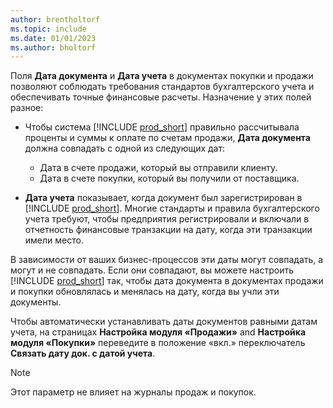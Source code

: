 ```yaml
---
author: brentholtorf
ms.topic: include
ms.date: 01/01/2023
ms.author: bholtorf
---
```


Поля **Дата документа** и **Дата учета** в документах покупки и продажи позволяют соблюдать требования стандартов бухгалтерского учета и обеспечивать точные финансовые расчеты. Назначение у этих полей разное:

- Чтобы система [!INCLUDE [prod_short](prod_short.md)] правильно рассчитывала проценты и суммы к оплате по счетам продажи, **Дата документа** должна совпадать с одной из следующих дат:

   - Дата в счете продажи, который вы отправили клиенту. 
   - Дата в счете покупки, который вы получили от поставщика.
- **Дата учета** показывает, когда документ был зарегистрирован в [!INCLUDE [prod_short](prod_short.md)]. Многие стандарты и правила бухгалтерского учета требуют, чтобы предприятия регистрировали и включали в отчетность финансовые транзакции на дату, когда эти транзакции имели место.

В зависимости от ваших бизнес-процессов эти даты могут совпадать, а могут и не совпадать. Если они совпадают, вы можете настроить [!INCLUDE [prod_short](prod_short.md)] так, чтобы дата документа в документах продажи и покупки обновлялась и менялась на дату, когда вы учли эти документы.  
  
Чтобы автоматически устанавливать даты документов равными датам учета, на страницах **Настройка модуля «Продажи»** and **Настройка модуля «Покупки»** переведите в положение «вкл.» переключатель **Связать дату док. с датой учета**.

> [!NOTE]
> Этот параметр не влияет на журналы продаж и покупок.